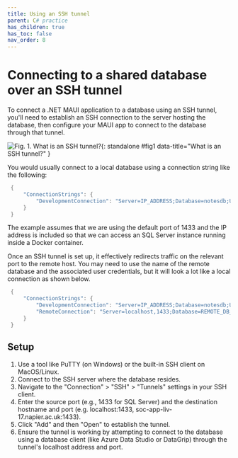 ```yaml
---
title: Using an SSH tunnel
parent: C# practice
has_children: true
has_toc: false
nav_order: 8
---
```


# Connecting to a shared database over an SSH tunnel

To connect a .NET MAUI application to a database using an SSH tunnel, you'll need to establish an 
SSH connection to the server hosting the database, then configure your MAUI app to connect to the 
database through that tunnel.
    
![Fig. 1. What is an SSH tunnel?](images/ssh_tunnel.gif){: standalone #fig1 data-title="What is an SSH tunnel?" }

You would usually connect to a local database using a connection string like the following:

``` c#
 {
     "ConnectionStrings": {
         "DevelopmentConnection": "Server=IP_ADDRESS;Database=notesdb;User Id=notesapp;Password=N0tesApp$;"
     }
 }
```

The example assumes that we are using the default port of 1433 and the IP address is included
so that we can access an SQL Server instance running inside a Docker container.

Once an SSH tunnel is set up, it effectively redirects traffic on the relevant port to the 
remote host. You may need to use the name of the remote database and the associated user 
credentials, but it will look a lot like a local connection as shown below. 

``` c#
 {
     "ConnectionStrings": {
         "DevelopmentConnection": "Server=IP_ADDRESS;Database=notesdb;User Id=notesapp;Password=N0tesApp$;"
         "RemoteConnection": "Server=localhost,1433;Database=REMOTE_DB_NAME;User Id=REMOTE_USER_NAME;Password=REMOTE_PASSWORD"
     }
 }
```

## Setup

1. Use a tool like PuTTY (on Windows) or the built-in SSH client on MacOS/Linux. 
2. Connect to the SSH server where the database resides.
3. Navigate to the "Connection" > "SSH" > "Tunnels" settings in your SSH client.
4. Enter the source port (e.g., 1433 for SQL Server) and the destination hostname and port 
   (e.g. localhost:1433, soc-app-liv-17.napier.ac.uk:1433). 
5. Click "Add" and then "Open" to establish the tunnel. 
6. Ensure the tunnel is working by attempting to connect to the database using a database client 
  (like Azure Data Studio or DataGrip) through the tunnel's localhost address and port.
